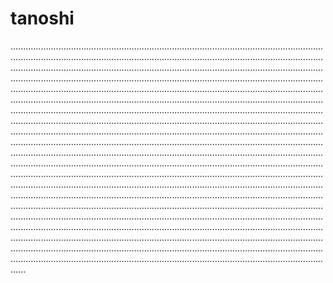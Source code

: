 # tanoshi

..................................................................................................................................................................................................................................................................................................................................................................................................................................................................................................................................................................................................................................................................................................................................................................................................................................................................................................................................................................................................................................................................................................................................................................................................................................................................................................................................................................................................................................................................................................................................................................................................................................................................................................................................................................................................................................................................................................................................................................................................................................................................................................................................................................................................................................................................................................................................................................................................................................................................................................................................................................................................................................................................................................................